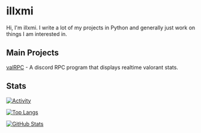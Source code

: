 # illxmi

Hi, I'm illxmi. I write a lot of my projects in Python and generally just work on things I am interested in.

## Main Projects
[valRPC](https://github.com/illxmi/val-rpc) - A discord RPC program that displays realtime valorant stats.

## Stats
[![Activity](https://github-profile-summary-cards.vercel.app/api/cards/profile-details?username=illxmi&theme=monokai)](https://github.com/vn7n24fzkq/github-profile-summary-cards)

[![Top Langs](https://github-readme-stats.vercel.app/api/top-langs/?username=illxmi&theme=dark)](https://github.com/anuraghazra/github-readme-stats)

[![GitHub Stats](https://github-readme-stats.vercel.app/api?username=illxmi&theme=dark&count_private=true)](https://github.com/anuraghazra/github-readme-stats)
